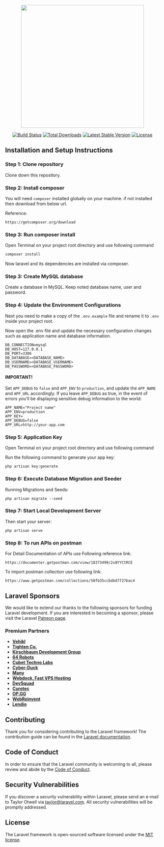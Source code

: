 <p align="center"><a href="https://laravel.com" target="_blank"><img src="https://raw.githubusercontent.com/laravel/art/master/logo-lockup/5%20SVG/2%20CMYK/1%20Full%20Color/laravel-logolockup-cmyk-red.svg" width="400"></a></p>

<p align="center">
<a href="https://travis-ci.org/laravel/framework"><img src="https://travis-ci.org/laravel/framework.svg" alt="Build Status"></a>
<a href="https://packagist.org/packages/laravel/framework"><img src="https://img.shields.io/packagist/dt/laravel/framework" alt="Total Downloads"></a>
<a href="https://packagist.org/packages/laravel/framework"><img src="https://img.shields.io/packagist/v/laravel/framework" alt="Latest Stable Version"></a>
<a href="https://packagist.org/packages/laravel/framework"><img src="https://img.shields.io/packagist/l/laravel/framework" alt="License"></a>
</p>

## Installation and Setup Instructions

### Step 1: Clone repository

Clone down this repository. 

### Step 2: Install composer

You will need `composer` installed globally on your machine. if not installed then download from below url.

Reference:
```
https://getcomposer.org/download
```

### Step 3: Run composer install

Open Terminal on your project root directory and use following command

```bash
composer install
```

Now laravel and its dependencies are installed via composer.

### Step 3: Create MySQL database

Create a database in MySQL. Keep noted database name, user and password.

### Step 4: Update the Environment Configurations

Next you need to make a copy of the `.env.example` file and rename it to `.env` inside your project root.

Now open the .env file and update the necessary configuration changes such as application name and database information.

```dosini
DB_CONNECTION=mysql
DB_HOST=127.0.0.1
DB_PORT=3306
DB_DATABASE=<DATABASE_NAME>
DB_USERNAME=<DATABASE_USERNAME>
DB_PASSWORD=<DATABASE_PASSWORD>
```

#### IMPORTANT!

Set `APP_DEBUG` to `false` and `APP_ENV` to `production`, and update the `APP_NAME` and `APP_URL` accordingly. If you leave `APP_DEBUG` as true, in the event of errors you’ll be displaying sensitive debug information to the world:

```dosini
APP_NAME="Project name"
APP_ENV=production
APP_KEY=
APP_DEBUG=false
APP_URL=http://your-app.com
```

### Step 5: Application Key

Open Terminal on your project root directory and use following command

Run the following command to generate your app key:

```
php artisan key:generate
```

### Step 6: Execute Database Migration and Seeder

Running Migrations and Seeds:

```
php artisan migrate --seed
```

### Step 7: Start Local Development Server

Then start your server:

```
php artisan serve
```

### Step 8: To run APIs on postman

For Detail Documentation of APIs use Following reference link:

```
https://documenter.getpostman.com/view/18373499/2s8YYCtRCE
```

To import postman collection use following link:

```
https://www.getpostman.com/collections/50fb35ccbdbd7727bac4
```

## Laravel Sponsors

We would like to extend our thanks to the following sponsors for funding Laravel development. If you are interested in becoming a sponsor, please visit the Laravel [Patreon page](https://patreon.com/taylorotwell).

### Premium Partners

- **[Vehikl](https://vehikl.com/)**
- **[Tighten Co.](https://tighten.co)**
- **[Kirschbaum Development Group](https://kirschbaumdevelopment.com)**
- **[64 Robots](https://64robots.com)**
- **[Cubet Techno Labs](https://cubettech.com)**
- **[Cyber-Duck](https://cyber-duck.co.uk)**
- **[Many](https://www.many.co.uk)**
- **[Webdock, Fast VPS Hosting](https://www.webdock.io/en)**
- **[DevSquad](https://devsquad.com)**
- **[Curotec](https://www.curotec.com/services/technologies/laravel/)**
- **[OP.GG](https://op.gg)**
- **[WebReinvent](https://webreinvent.com/?utm_source=laravel&utm_medium=github&utm_campaign=patreon-sponsors)**
- **[Lendio](https://lendio.com)**

## Contributing

Thank you for considering contributing to the Laravel framework! The contribution guide can be found in the [Laravel documentation](https://laravel.com/docs/contributions).

## Code of Conduct

In order to ensure that the Laravel community is welcoming to all, please review and abide by the [Code of Conduct](https://laravel.com/docs/contributions#code-of-conduct).

## Security Vulnerabilities

If you discover a security vulnerability within Laravel, please send an e-mail to Taylor Otwell via [taylor@laravel.com](mailto:taylor@laravel.com). All security vulnerabilities will be promptly addressed.

## License

The Laravel framework is open-sourced software licensed under the [MIT license](https://opensource.org/licenses/MIT).
